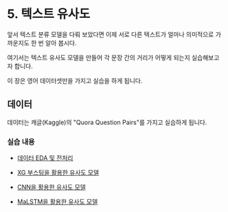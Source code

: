 # 5. 텍스트 유사도

앞서 텍스트 분류 모델을 다뤄 보았다면 이제 서로 다른 텍스트가 얼마나 의미적으로 가까운지도 한 번 알아 봅시다.

여기서는 텍스트 유사도 모델을 만들어 각 문장 간의 거리가 어떻게 되는지 실습해보고자 합니다.

이 장은 영어 데이터셋만을 가지고 실습을 하게 됩니다.

## 데이터

데이터는 캐글(Kaggle)의 "Quora Question Pairs"를 가지고 실습하게 됩니다.

### 실습 내용

- [데이터 EDA 및 전처리](./5.2.EDA&preprocessing.ipynb)

- [XG 부스팅을 활용한 유사도 모델](./5.3.1.XGboost.ipynb)

- [CNN을 활용한 유사도 모델](./5.3.2.Quora_CNN.ipynb)

- [MaLSTM을 활용한 유사도 모델](./5.3.3_Quora_LSTM.ipynb)


<!--
## QuoraQuestionPairs (Link 정리 해서 공유)

* [QuoraQuestionPairs](https://github.com/changwookjun/Kaggle/tree/master/QuoraQuestionPairs)   
  + [Understanding LSTM](https://github.com/changwookjun/Kaggle/blob/master/QuoraQuestionPairs/Understanding%20LSTM%20Networks.ipynb)  
  + [History Word Vectors](https://github.com/changwookjun/Kaggle/blob/master/QuoraQuestionPairs/The%20Amazing%20Power%20Of%20Word%20Vectors.ipynb)  
  + [QuoraQuestionPairsAnalysis.ipynb](https://github.com/changwookjun/Kaggle/blob/master/QuoraQuestionPairs/QuoraQuestionPairsAnalysis.ipynb)  
  + [Kaggle Quora Question Pairs MaLSTM Paper.ipynb](https://github.com/changwookjun/Kaggle/blob/master/QuoraQuestionPairs/Kaggle%20Quora%20Question%20Pairs%20MaLSTM%20Paper.ipynb)    
  + [Kaggle Quora Question Pairs MaLSTM Source.ipynb](https://github.com/changwookjun/Kaggle/blob/master/QuoraQuestionPairs/Kaggle%20Quora%20Question%20Pairs%20MaLSTM%20Source.ipynb)  
-->
